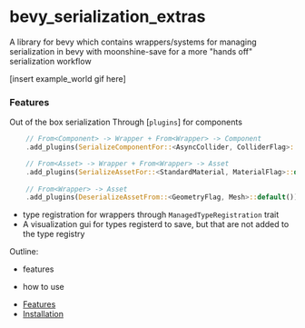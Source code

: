 # bevy_serialization_extras
A library for bevy which contains wrappers/systems for managing serialization in bevy with moonshine-save for a more "hands off" serialization workflow


[insert example_world gif here]



### Features

Out of the box serialization Through [`plugins`] for components
```Rust
    // From<Component> -> Wrapper + From<Wrapper> -> Component
    .add_plugins(SerializeComponentFor::<AsyncCollider, ColliderFlag>::default())

    // From<Asset> -> Wrapper + From<Wrapper> -> Asset
    .add_plugins(SerializeAssetFor::<StandardMaterial, MaterialFlag>::default())
    
    // From<Wrapper> -> Asset
    .add_plugins(DeserializeAssetFrom::<GeometryFlag, Mesh>::default())
```

- type registration for wrappers through `ManagedTypeRegistration` trait
- A visualization gui for types registerd to save, but that are not added to the type registry

Outline:

- features

- how to use

<!-- contains plugins/systems to make serialization/deserialization with bevy smoother -->


<!-- [![Github All Releases](https://img.shields.io/github/downloads/rydb/ROS2_easy/total.svg)]() -->

- [Features](#description)
- [Installation](#installation)

